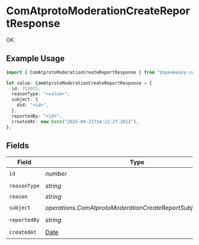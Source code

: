 # ComAtprotoModerationCreateReportResponse

OK

## Example Usage

```typescript
import { ComAtprotoModerationCreateReportResponse } from "@speakeasy-sdks/bluesky/models/operations";

let value: ComAtprotoModerationCreateReportResponse = {
  id: 713015,
  reasonType: "<value>",
  subject: {
    did: "<id>",
  },
  reportedBy: "<id>",
  createdAt: new Date("2025-04-21T14:22:27.201Z"),
};
```

## Fields

| Field                                                                                         | Type                                                                                          | Required                                                                                      | Description                                                                                   |
| --------------------------------------------------------------------------------------------- | --------------------------------------------------------------------------------------------- | --------------------------------------------------------------------------------------------- | --------------------------------------------------------------------------------------------- |
| `id`                                                                                          | *number*                                                                                      | :heavy_check_mark:                                                                            | N/A                                                                                           |
| `reasonType`                                                                                  | *string*                                                                                      | :heavy_check_mark:                                                                            | N/A                                                                                           |
| `reason`                                                                                      | *string*                                                                                      | :heavy_minus_sign:                                                                            | N/A                                                                                           |
| `subject`                                                                                     | *operations.ComAtprotoModerationCreateReportSubjectResponse*                                  | :heavy_check_mark:                                                                            | N/A                                                                                           |
| `reportedBy`                                                                                  | *string*                                                                                      | :heavy_check_mark:                                                                            | N/A                                                                                           |
| `createdAt`                                                                                   | [Date](https://developer.mozilla.org/en-US/docs/Web/JavaScript/Reference/Global_Objects/Date) | :heavy_check_mark:                                                                            | N/A                                                                                           |